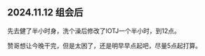 <!--
 * @Author: LetMeFly
 * @Date: 2024-11-12 23:05:34
 * @LastEditors: LetMeFly.xyz
 * @LastEditTime: 2024-11-12 23:06:55
-->
## 2024.11.12 组会后

先去健了半小时身，洗个澡后修改了IOTJ一个半小时，到12点。

赞哥想让今晚干完，但是太困了，还是明早早点起吧，尽量5点起打算。

